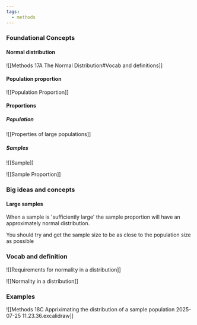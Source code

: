 ```yaml
---
tags:
  - methods
---
```

### Foundational Concepts
#### Normal distribution
![[Methods 17A The Normal Distribution#Vocab and definitions]]
#### Population proportion
![[Population Proportion]]

#### Proportions
##### Population
![[Properties of large populations]]
##### Samples
![[Sample]]

![[Sample Proportion]]

### Big ideas and concepts
#### Large samples
When a sample is 'sufficiently large' the sample proportion will have an approximately normal distribution.

You should try and get the sample size to be as close to the population size as possible

### Vocab and definition
![[Requirements for normality in a distribution]]

![[Normality in a distribution]]


### Examples
![[Methods 18C Appriximating the distribution of a sample population 2025-07-25 11.23.36.excalidraw]]

